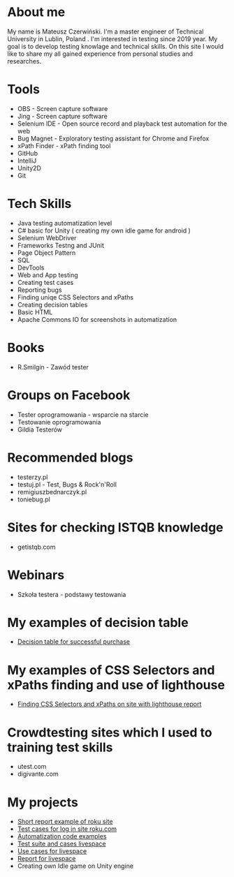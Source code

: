 # About me

My name is Mateusz Czerwiński. I'm a master engineer of Technical University in Lublin, Poland . I'm interested in testing since 2019 year. My goal is to develop testing knowlage and technical skills. On this site I would like to share my all gained experience from personal studies and researches.

# Tools
* OBS - Screen capture software
* Jing - Screen capture software
* Selenium IDE - Open source record and playback test automation for the web
* Bug Magnet - Exploratory testing assistant for Chrome and Firefox
* xPath Finder - xPath finding tool
* GitHub
* IntelliJ
* Unity2D
* Git

# Tech Skills
* Java testing automatization level
* C# basic for Unity ( creating my own idle game for android )
* Selenium WebDriver
* Frameworks Testng and JUnit
* Page Object Pattern
* SQL
* DevTools
* Web and App testing
* Creating test cases
* Reporting bugs
* Finding uniqe CSS Selectors and xPaths
* Creating decision tables
* Basic HTML
* Apache Commons IO for screenshots in automatization

# Books
* R.Smilgin - Zawód tester
# Groups on Facebook
* Tester oprogramowania - wsparcie na starcie
* Testowanie oprogramowania
* Gildia Testerów

# Recommended blogs
* testerzy.pl
* testuj.pl - Test, Bugs & Rock'n'Roll
* remigiuszbednarczyk.pl
* toniebug.pl

# Sites for checking ISTQB knowledge
* getistqb.com

# Webinars
* Szkoła testera - podstawy testowania

# My examples of decision table
* [Decision table for successful purchase](https://docs.google.com/spreadsheets/d/1o6niXUPGlrB4Cc-KE6DrwDXZZBSnr3XHpFqLerXcj2U/edit?usp=sharing)

# My examples of CSS Selectors and xPaths finding and use of lighthouse
* [Finding CSS Selectors and xPaths on site with lighthouse report](https://docs.google.com/document/d/1mRRmg0-wI9Fmo3th6GS04w8YqbOuA_6nbTqIrxHwqu4/edit?usp=sharing) 

# Crowdtesting sites which I used to training test skills
* utest.com
* digivante.com

# My projects
* [Short report example of roku site](https://docs.google.com/document/d/12sjXiOIH1IxPFhaeWkYz6RMJR10jh_5liq8ho3lJeY4/edit?usp=sharing)
* [Test cases for log in site roku.com](https://docs.google.com/spreadsheets/d/1TA6zZ2UIQWtVZ6tMdC--W_DEUDiguQT8fNqS0gVZbdU/edit?usp=sharing)
* [Automatization code examples](https://github.com/MCZ116/Portfolio.git) 
* [Test suite and cases livespace](https://docs.google.com/spreadsheets/d/1GSN3N-R-ElHAce8Wqs35Rr23-cqpIE9mL7z0IgsXGyo/edit?usp=sharing)
* [Use cases for livespace](https://docs.google.com/document/d/1VCD82oEVghr-hWA2EVGaMbpVSeINJQtE7nwuVMubOg0/edit?usp=sharing)
* [Report for livespace](https://docs.google.com/document/d/1JDrd8DTlaoykWjGiItmkWifk-o0Zs4mBqg5rblfD4fI/edit?usp=sharing)
* Creating own Idle game on Unity engine
